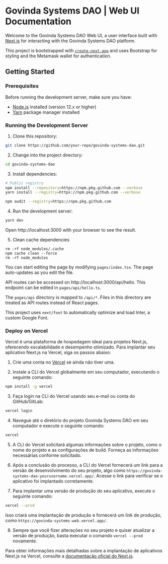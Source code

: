# Govinda Systems DAO | Web UI Documentation 

Welcome to the Govinda Systems DAO Web UI, a user interface built with [Next.js](https://nextjs.org/) for interacting with the Govinda Systems DAO platform.

This project is bootstrapped with [`create-next-app`](https://github.com/vercel/next.js/tree/canary/packages/create-next-app) and uses Bootstrap for styling and the Metamask wallet for authentication.

## Getting Started

### Prerequisites

Before running the development server, make sure you have:

- [Node.js](https://nodejs.org/en/) installed (version 12.x or higher)
- [Yarn](https://yarnpkg.com/) package manager installed

### Running the Development Server

1. Clone this repository:

```bash
git clone https://github.com/your-repo/govinda-systems-dao.git
```

2. Change into the project directory:

```bash
cd govinda-systems-dao
```

3. Install dependencies:

```bash
# Public registry
npm install --repository=https://npm.pkg.github.com --verbose
yarn install --registry=https://npm.pkg.github.com --verbose

npm audit --registry=https://npm.pkg.github.com
```

4. Run the development server:

```bash
yarn dev
```

Open http://localhost:3000 with your browser to see the result.

5. Clean cache dependencies

```base
rm -rf node_modules/.cache
npm cache clean --force
rm -rf node_modules
```

You can start editing the page by modifying `pages/index.tsx`. The page auto-updates as you edit the file.

API routes can be accessed on http://localhost:3000/api/hello. This endpoint can be edited in `pages/api/hello.ts`.

The `pages/api` directory is mapped to `/api/*`. Files in this directory are treated as API routes instead of React pages.

This project uses `next/font` to automatically optimize and load Inter, a custom Google Font.

### Deploy on Vercel

Vercel é uma plataforma de hospedagem ideal para projetos Next.js, oferecendo escalabilidade e desempenho otimizado. Para implantar seu aplicativo Next.js na Vercel, siga os passos abaixo:

1. Crie uma conta no [Vercel](https://vercel.com/signup) se ainda não tiver uma.

2. Instale a CLI do Vercel globalmente em seu computador, executando o seguinte comando:

```bash
npm install -g vercel
```

3. Faça login na CLI do Vercel usando seu e-mail ou conta do GitHub/GitLab:

```bash
vercel login
```

4. Navegue até o diretório do projeto Govinda Systems DAO em seu computador e execute o seguinte comando:

```bash
vercel
```

5. A CLI do Vercel solicitará algumas informações sobre o projeto, como o nome do projeto e as configurações de build. Forneça as informações necessárias conforme solicitado.

6. Após a conclusão do processo, a CLI do Vercel fornecerá um link para a versão de desenvolvimento do seu projeto, algo como `https://govinda-systems-dao-yourusername.vercel.app/`. Acesse o link para verificar se o aplicativo foi implantado corretamente.

7. Para implantar uma versão de produção do seu aplicativo, execute o seguinte comando:

```bash
vercel --prod
```

Isso criará uma implantação de produção e fornecerá um link de produção, como `https://govinda-systems-web.vercel.app/`.

8. Sempre que você fizer alterações no seu projeto e quiser atualizar a versão de produção, basta executar o comando `vercel --prod` novamente.

Para obter informações mais detalhadas sobre a implantação de aplicativos Next.js na Vercel, consulte a [documentação oficial do Next.js](https://nextjs.org/docs/deployment).
